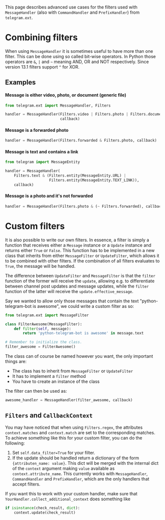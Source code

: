 This page describes advanced use cases for the filters used with `MessageHandler` (also with `CommandHandler` and `PrefixHandler`) from `telegram.ext`.

# Combining filters
When using `MessageHandler` it is sometimes useful to have more than one filter. This can be done using so called bit-wise operators. In Python those operators are `&`, `|` and `~` meaning AND, OR and NOT respectively. Since version 13.1 filters support `^` for XOR.
## Examples
#### Message is either video, photo, or document (generic file)
``` python
from telegram.ext import MessageHandler, Filters

handler = MessageHandler(Filters.video | Filters.photo | Filters.document, 
                         callback)
```

#### Message is a forwarded photo
``` python
handler = MessageHandler(Filters.forwarded & Filters.photo, callback)
```

#### Message is text and contains a link
``` python
from telegram import MessageEntity

handler = MessageHandler(
    Filters.text & (Filters.entity(MessageEntity.URL) |
                    Filters.entity(MessageEntity.TEXT_LINK)),
    callback)
```

#### Message is a photo and it's not forwarded
``` python
handler = MessageHandler(Filters.photo & (~ Filters.forwarded), callback)
```

# Custom filters
It is also possible to write our own filters. In essence, a filter is simply a function that receives either a `Message` instance or a `Update` instance and returns either `True` or `False`. This function has to be implemented in a new class that inherits from either `MessageFilter` or `UpdateFilter`, which allows it to be combined with other filters. If the combination of all filters evaluates to `True`, the message will be handled.

The difference between `UpdateFilter` and `MessageFilter` is that the `filter` function of the former will receive the `update`, allowing e.g. to differentiate between channel post updates and message updates, while the `filter` function of the latter will receive the `update.effective_message`.

Say we wanted to allow only those messages that contain the text "python-telegram-bot is awesome", we could write a custom filter as so:

```python
from telegram.ext import MessageFilter

class FilterAwesome(MessageFilter):
    def filter(self, message):
        return 'python-telegram-bot is awesome' in message.text

# Remember to initialize the class.
filter_awesome = FilterAwesome()
```

The class can of course be named however you want, the only important things are:
- The class has to inherit from `MessageFilter` or `UpdateFilter`
- It has to implement a `filter` method
- You have to create an instance of the class

The filter can then be used as:
```python
awesome_handler = MessageHandler(filter_awesome, callback)
```

## `Filters` and `CallbackContext`

You may have noticed that when using `Filters.regex`, the attributes `context.matches` and `context.match` are set to the corresponding matches. To achieve something like this for your custom filter, you can do the following:

1. Set `self.data_filter=True` for your filter.
2. If the update should be handled return a dictionary of the form `{attributen_name: value}`. This dict will be merged with the internal dict of the `context` argument making `value` available as `context.attribute_name`. This currently works with `MessageHandler`, `CommandHandler` and `PrefixHandler`, which are the only handlers that accept filters.

If you want this to work with your custom handler, make sure that `YourHandler.collect_additional_context` does something like

```python
if isinstance(check_result, dict):
    context.update(check_result)
```

